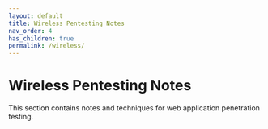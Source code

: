 ```yaml
---
layout: default
title: Wireless Pentesting Notes
nav_order: 4
has_children: true
permalink: /wireless/
---
```


# Wireless Pentesting Notes

This section contains notes and techniques for web application penetration testing.
